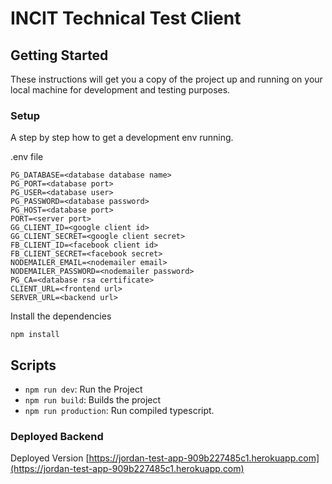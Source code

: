 # INCIT Technical Test Client

## Getting Started

These instructions will get you a copy of the project up and running on your local machine for development and testing purposes.

### Setup

A step by step how to get a development env running.

.env file
```
PG_DATABASE=<database database name>
PG_PORT=<database port>
PG_USER=<database user>
PG_PASSWORD=<database password>
PG_HOST=<database port>
PORT=<server port>
GG_CLIENT_ID=<google client id>
GG_CLIENT_SECRET=<google client secret>
FB_CLIENT_ID=<facebook client id>
FB_CLIENT_SECRET=<facebook secret>
NODEMAILER_EMAIL=<nodemailer email>
NODEMAILER_PASSWORD=<nodemailer password>
PG_CA=<database rsa certificate>
CLIENT_URL=<frontend url>
SERVER_URL=<backend url>
```


Install the dependencies
```
npm install
```

## Scripts

- `npm run dev`: Run the Project
- `npm run build`: Builds the project
- `npm run production`: Run compiled typescript.


### Deployed Backend

Deployed Version
[https://jordan-test-app-909b227485c1.herokuapp.com](https://jordan-test-app-909b227485c1.herokuapp.com)

